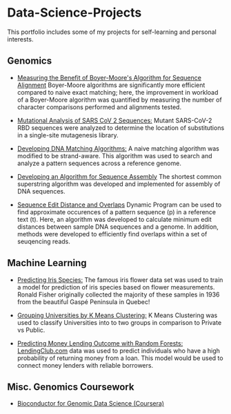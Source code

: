 # Data-Science-Projects
This portfolio includes some of my projects for self-learning and personal interests.

## Genomics
- [Measuring the Benefit of Boyer-Moore's Algorithm for Sequence Alignment](https://github.com/Liaotimo/Data-Science-Portfolio/blob/main/Boyer%20Moore%20Alignment/Boyer-Moore's%20Algorithm%20for%20Sequence%20Alignment.ipynb)
Boyer-Moore algorithms are significantly more efficient compared to naive exact matching; here, the improvement in workload of a Boyer-Moore algorithm was quantified by measuring the number of character comparisons performed and alignments tested.

- [Mutational Analysis of SARS CoV 2 Sequences:](https://github.com/Liaotimo/Data-Science-Portfolio/blob/main/SARS-COV-2%20RBD%20Mutation%20Analysis/SARS-CoV-2%20RBD%20Sequence%20Analysis.ipynb)
Mutant SARS-CoV-2 RBD sequences were analyzed to determine the location of substitutions in a single-site mutagenesis library.

- [Developing DNA Matching Algorithms:](https://github.com/Liaotimo/Data-Science-Portfolio/blob/e858cdce74996cd68eb3269304c03da310521866/Naive%20Exact%20Matching%20Algorithm/Naive%20Exact%20Matching%20Algorithm.ipynb)
A naive matching algorithm was modified to be strand-aware. This algorithm was used to search and analyze a pattern sequences across a reference genome.

- [Developing an Algorithm for Sequence Assembly](https://github.com/Liaotimo/Data-Science-Portfolio/blob/main/Sequence%20Assembly/Algorithms%20for%20Sequence%20Assembly.ipynb)
The shortest common superstring algorithm was developed and implemented for assembly of DNA sequences.

- [Sequence Edit Distance and Overlaps](https://github.com/Liaotimo/Data-Science-Portfolio/tree/main/Sequence%20Edit%20Distance%2C%20Assembly%2C%20and%20Overlaps)
Dynamic Program can be used to find approximate occurences of a pattern sequence (p) in a reference text (t). Here, an algorithm was developed to calculate minimum edit distances between sample DNA sequences and a genome. In addition, methods were developed to efficiently find overlaps within a set of seuqencing reads.

## Machine Learning

- [Predicting Iris Species:](https://github.com/Liaotimo/Data-Science-Portfolio/blob/main/Gaspe%20Iris%20Classification%20Project/Iris%20Support%20Vector%20Machines%20Project.ipynb)
The famous iris flower data set was used to train a model for prediction of iris species based on flower measurements. Ronald Fisher originally collected the majority of these samples in 1936 from the beautiful Gaspé Peninsula in Quebec!
 
- [Grouping Universities by K Means Clustering:](https://github.com/Liaotimo/Universities-Grouping-K-Means-Clustering-Project/blob/main/K%20Means%20Clustering%20Project.ipynb)
K Means Clustering was used to classify Universities into to two groups in comparison to Private vs Public.

- [Predicting Money Lending Outcome with Random Forests:](https://github.com/Liaotimo/Data-Science-Portfolio/blob/main/Lending%20Club%20Money%20Loan%20Prediction/Lending%20Club%20Decision%20Trees%20and%20Random%20Forest%20Project.ipynb)
[LendingClub.com](https://www.lendingclub.com/info/download-data.action) data was used to predict individuals who have a high probability of returning money from a loan. This model would be used to connect money lenders with reliable borrowers.

## Misc. Genomics Coursework
- [Bioconductor for Genomic Data Science (Coursera)](https://github.com/Liaotimo/Data-Science-Projects-TL/blob/main/Bioconductor%20For%20Genomic%20Data%20Science.R) 